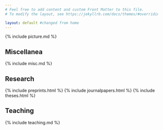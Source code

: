 ```yaml
---
# Feel free to add content and custom Front Matter to this file.
# To modify the layout, see https://jekyllrb.com/docs/themes/#overriding-theme-defaults

layout: default #changed from home
---
```


{% include picture.md %}



## Miscellanea

  {% include misc.md %}

## Research

  {% include preprints.html %}
  {% include journalpapers.html %}
  {% include theses.html %}


## Teaching

  {% include teaching.md %}

